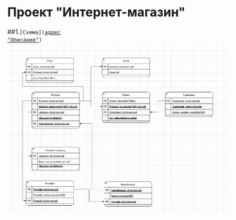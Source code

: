 # Проект "Интернет-магазин"

##1.<code>[Схема]([адрес "Описание"](https://github.com/Denis-Karikh/SUBD/blob/main/lesson-1/%D0%A1%D1%85%D0%B5%D0%BC%D0%B0.PNG))
</code>
![Image alt](https://github.com/Denis-Karikh/SUBD/blob/main/lesson-1/%D0%A1%D1%85%D0%B5%D0%BC%D0%B0.PNG)

